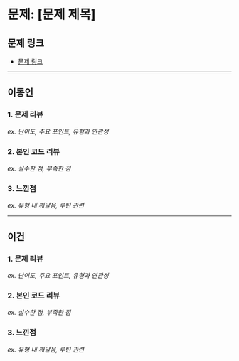# 문제: [문제 제목]

## 문제 링크
- [문제 링크](#https://www.acmicpc.net/problem/2248)

---

## 이동인

### 1. 문제 리뷰
_ex. 난이도, 주요 포인트, 유형과 연관성_

### 2. 본인 코드 리뷰
_ex. 실수한 점, 부족한 점_


### 3. 느낀점
_ex. 유형 내 깨달음, 루틴 관련_

--- 
## 이건

### 1. 문제 리뷰
_ex. 난이도, 주요 포인트, 유형과 연관성_

### 2. 본인 코드 리뷰
_ex. 실수한 점, 부족한 점_


### 3. 느낀점
_ex. 유형 내 깨달음, 루틴 관련_


